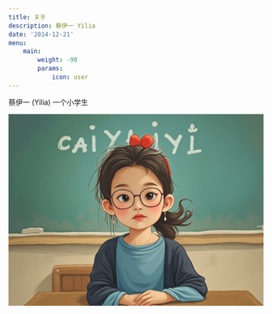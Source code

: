 ```yaml
---
title: 关于
description: 蔡伊一 Yilia
date: '2014-12-21'
menu:
    main: 
        weight: -90
        params:
            icon: user
---
```


蔡伊一 (Yilia) 一个小学生

![img](2024-12-04Flux-pulid_00078_.png)
